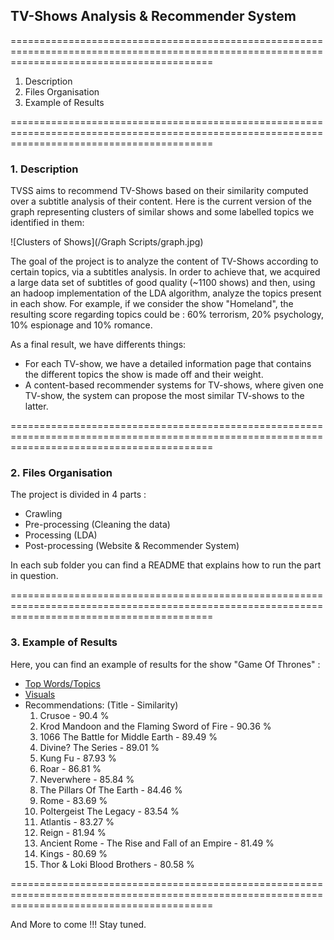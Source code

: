 ## TV-Shows Analysis & Recommender System ##
===============================================================================================================================================

1. Description
2. Files Organisation
3. Example of Results

===============================================================================================================================================

### 1. Description ###

TVSS aims to recommend TV-Shows based on their similarity computed over a subtitle analysis of their content.
Here is the current version of the graph representing clusters of similar shows and some labelled topics we identified in them:

![Clusters of Shows](/Graph Scripts/graph.jpg)

The goal of the project is to analyze the content of TV-Shows according to certain topics, via a subtitles analysis. 
In order to achieve that, we acquired a large data set of subtitles of good quality (~1100 shows) and then, using an hadoop implementation of the LDA algorithm, analyze the topics present in each show. 
For example, if we consider the show "Homeland", the resulting score regarding topics could be : 60% terrorism, 20% psychology, 10% espionage and 10% romance.

As a final result, we have differents things:
- For each TV-show, we have a detailed information page that contains the different topics the show is made off and their weight.
- A content-based recommender systems for TV-shows, where given one TV-show, the system can propose the most similar TV-shows to the latter.

===============================================================================================================================================

### 2. Files Organisation ###

The project is divided in 4 parts :
  - Crawling
  - Pre-processing (Cleaning the data)
  - Processing  (LDA)
  - Post-processing (Website & Recommender System)

In each sub folder you can find a README that explains how to run the part in question.

===============================================================================================================================================

### 3. Example of Results ###

Here, you can find an example of results for the show "Game Of Thrones" :

  - [Top Words/Topics](/PostProcessing/GOT1.jpg)
  - [Visuals](https://raw.githubusercontent.com/xEcEz/TVSS/master/PostProcessing/GOT2.jpg)
  - Recommendations: (Title - Similarity)
      1. Crusoe - 90.4 %
      2. Krod Mandoon and the Flaming Sword of Fire - 90.36 %
      3. 1066 The Battle for Middle Earth - 89.49 %
      4. Divine? The Series - 89.01 %
      5. Kung Fu - 87.93 %
      6. Roar - 86.81 %
      7. Neverwhere - 85.84 %
      8. The Pillars Of The Earth - 84.46 %
      9. Rome - 83.69 %
      10. Poltergeist The Legacy - 83.54 %
      11. Atlantis - 83.27 %
      12. Reign - 81.94 %
      13. Ancient Rome - The Rise and Fall of an Empire - 81.49 %
      14. Kings - 80.69 %
      15. Thor & Loki Blood Brothers - 80.58 %

===============================================================================================================================================

And More to come !!! Stay tuned.
